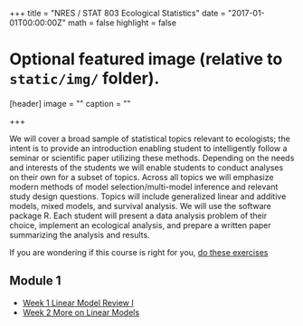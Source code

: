+++
title = "NRES / STAT 803 Ecological Statistics"
date = "2017-01-01T00:00:00Z"
math = false
highlight = false

# Optional featured image (relative to `static/img/` folder).
[header]
image = ""
caption = ""

+++

We will cover a broad sample of statistical topics relevant to ecologists; the intent is to provide an introduction enabling student to intelligently follow a seminar or scientific paper utilizing these methods. Depending on the needs and interests of the students we will enable students to conduct analyses on their own for a subset of topics. Across all topics we will emphasize modern methods of model selection/multi-model inference and relevant study design questions. Topics will include generalized linear and additive models, mixed models, and survival analysis. We will use the software package R. Each student will present a data analysis problem of their choice, implement an ecological analysis, and prepare a written paper summarizing the analysis and results.

If you are wondering if this course is right for you, [do these exercises](readiness/)

## Module 1

- [Week 1 Linear Model Review I](Week_1/)
- [Week 2 More on Linear Models](Week_2/)
